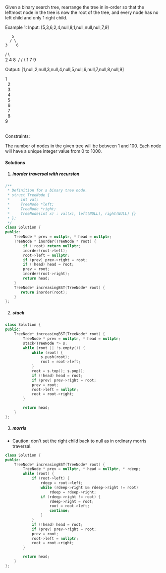 Given a binary search tree, rearrange the tree in in-order so that the leftmost node in the tree is now the root of the tree, and every node has no left child and only 1 right child.

Example 1:
Input: [5,3,6,2,4,null,8,1,null,null,null,7,9]

       5
      / \
    3    6
   / \    \
  2   4    8
 /        / \ 
1        7   9

Output: [1,null,2,null,3,null,4,null,5,null,6,null,7,null,8,null,9]

 1
  \
   2
    \
     3
      \
       4
        \
         5
          \
           6
            \
             7
              \
               8
                \
                 9  
 

Constraints:

The number of nodes in the given tree will be between 1 and 100.
Each node will have a unique integer value from 0 to 1000.

#### Solutions

1. ##### inorder traversal with recursion

```c++
/**
 * Definition for a binary tree node.
 * struct TreeNode {
 *     int val;
 *     TreeNode *left;
 *     TreeNode *right;
 *     TreeNode(int x) : val(x), left(NULL), right(NULL) {}
 * };
 */
class Solution {
public:
    TreeNode * prev = nullptr, * head = nullptr;
    TreeNode * inorder(TreeNode * root) {
        if (!root) return nullptr;
        inorder(root->left);
        root->left = nullptr;
        if (prev) prev->right = root;
        if (!head) head = root;
        prev = root;
        inorder(root->right);
        return head;
    }
    TreeNode* increasingBST(TreeNode* root) {
       return inorder(root); 
    }
};
```

2. ##### stack

```c++
class Solution {
public:
    TreeNode* increasingBST(TreeNode* root) {
        TreeNode * prev = nullptr, * head = nullptr;
        stack<TreeNode *> s;
        while (root || !s.empty()) {
            while (root) {
                s.push(root);
                root = root->left;
            }
            root = s.top(); s.pop();
            if (!head) head = root;
            if (prev) prev->right = root;
            prev = root;
            root->left = nullptr;
            root = root->right;
        }

        return head;
    }
};
```

3. ##### morris

- Caution: don't set the right child back to null as in ordinary morris traversal.

```c++
class Solution {
public:
    TreeNode* increasingBST(TreeNode* root) {
        TreeNode * prev = nullptr, * head = nullptr, * rdeep;
        while (root) {
            if (root->left) {
                rdeep = root->left;
                while (rdeep->right && rdeep->right != root)
                    rdeep = rdeep->right;
                if (rdeep->right != root) {
                    rdeep->right = root;
                    root = root->left;
                    continue;
                }
            }
            if (!head) head = root;
            if (prev) prev->right = root;
            prev = root;
            root->left = nullptr;
            root = root->right;
        }

        return head;
    }
};
```
